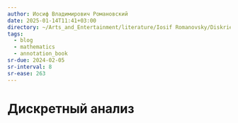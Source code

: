 ```yaml
---
author: Иосиф Владимирович Романовский
date: 2025-01-14T11:41+03:00
directory: ~/Arts_and_Entertainment/literature/Iosif Romanovsky/Diskrietnyi analiz (2274)/
tags:
  - blog
  - mathematics
  - annotation_book
sr-due: 2024-02-05
sr-interval: 8
sr-ease: 263
---
```


# Дискретный анализ
